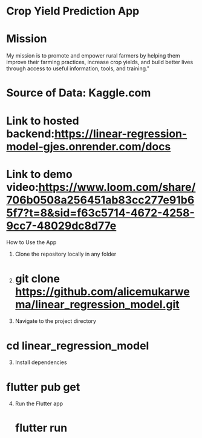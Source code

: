 # Crop Yield Prediction App

# Mission
My mission is to promote and empower rural farmers by helping them improve their farming practices, increase crop yields, and build better lives through access to useful information, tools, and training."
# Source of Data: Kaggle.com
# Link to hosted backend:https://linear-regression-model-gjes.onrender.com/docs
# Link to demo video:https://www.loom.com/share/706b0508a256451ab83cc277e91b65f7?t=8&sid=f63c5714-4672-4258-9cc7-48029dc8d77e

How to Use the App

1. Clone the repository locally in any folder
2. # git clone https://github.com/alicemukarwema/linear_regression_model.git
3. Navigate to the project directory
# cd linear_regression_model
3. Install dependencies
 # flutter pub get
4. Run the Flutter app
   # flutter run
